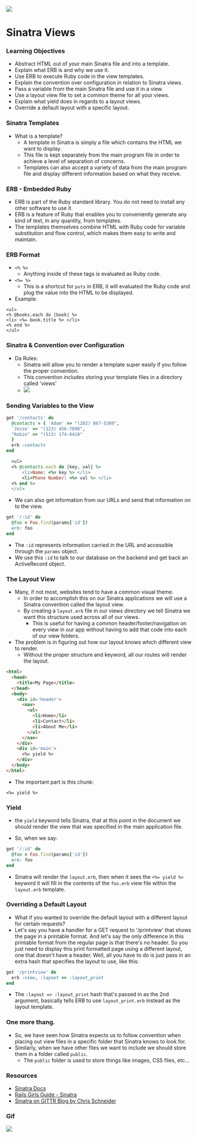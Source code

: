 ![](http://www.kylembrown.com/wp-content/uploads/2013/11/logo.png)
# Sinatra Views

### Learning Objectives
- Abstract HTML out of your main Sinatra file and into a template.
- Explain what ERB is and why we use it.
- Use ERB to execute Ruby code in the view templates.
- Explain the convention over configuration in relation to Sinatra views.
- Pass a variable from the main Sinatra file and use it in a view.
- Use a layout view file to set a common theme for all your views.
- Explain what yield does in regards to a layout views.
- Override a default layout with a specific layout.


### Sinatra Templates
- What is a template?
  - A template in Sinatra is simply a file which contains the HTML we want to display.
  - This file is kept separately from the main program file in order to achieve a level of separation of concerns.
  - Templates can also accept a variety of data from the main program file and display different information based on what they receive.

### ERB - Embedded Ruby
- ERB is part of the Ruby standard library. You do not need to install any other software to use it.
- ERB is a feature of Ruby that enables you to conveniently generate any kind of text, in any quantity, from templates.
- The templates themselves combine HTML with Ruby code for variable substitution and flow control, which makes them easy to write and maintain.

### ERB Format
- `<% %>`
  - Anything inside of these tags is evaluated as Ruby code.
- `<%= %>`
  - This is a shortcut for `puts` in ERB, it will evaluated the Ruby code and plug the value into the HTML to be displayed.
- Example:
```erb
<ul>
<% @books.each do |book| %>
<li> <%= book.title %> </li>
<% end %>
</ul>
```

### Sinatra & Convention over Configuration
- Da Rules:
  - Sinatra will allow you to render a template super easily if you follow the proper convention.
  - This convention includes storing your template files in a directory called 'views'
  - ![](http://i.imgur.com/5vTw6uw.png)

### Sending Variables to the View
```rb
get '/contacts' do
  @contacts = { 'Adam' => "(202) 867-5309",
  'Jesse' => "(123) 456-7890",
  "Robin" => "(513) 174-0410"
  }
  erb :contacts
end
```
```rb
  <ul>
  <% @contacts.each do |key, val| %>
      <li>Name: <%= key %> </li>
      <li>Phone Number: <%= val %> </li>
  <% end %>
  </ul>
```
- We can also get information from our URLs and send that information on to the view.
```rb
get '/:id' do
  @foo = Foo.find(params['id'])
  erb: foo
end
```
  - The `:id` represents information carried in the URL and accessible through the `params` object.
  - We use this `:id` to talk to our database on the backend and get back an ActiveRecord object.

### The Layout View
- Many, if not most, websites tend to have a common visual theme.
  - In order to accomplish this on our Sinatra applications we will use a Sinatra convention called the layout view.
  - By creating a `layout.erb` file in our views directory we tell Sinatra we want this structure used across all of our views.
    - This is useful for having a common header/footer/navigation on every view in our app without having to add that code into each of our view folders.
- The problem is in figuring out how our layout knows which different view to render.
  - Without the proper structure and keyword, all our routes will render the layout.

```html
<html>
  <head>
    <title>My Page</title>
  </head>
  <body>
    <div id='header'>
      <nav>
        <ul>
          <li>Home</li>
          <li>Contact</li>
          <li>About Me</li>
        </ul>
      </nav>
    </div>
    <div id='main'>
      <%= yield %>
    </div>
  </body>
</html>
```
- The important part is this chunk:
```erb
<%= yield %>
```

### Yield
- the `yield` keyword tells Sinatra, that at this point in the document we should render the view that was specified in the main application file.

- So, when we say:
```rb
get '/:id' do
  @foo = Foo.find(params['id'])
  erb: foo
end
```
  - Sinatra will render the `layout.erb`, then when it sees the `<%= yield %>` keyword it will fill in the contents of the `foo.erb` view file within the `layout.erb` template.

### Overriding a Default Layout
- What if you wanted to override the default layout with a different layout for certain requests?
- Let's say you have a handler for a GET request to '/printview' that shows the page in a printable format. And let's say the only difference in this printable format from the regular page is that there's no header.  So you just need to display this print formatted page using a different layout, one that doesn't have a header.  Well, all you have to do is just pass in an extra hash that specifies the layout to use, like this:
```rb
get '/printview' do
  erb :view, :layout => :layout_print
end
```
  - The `:layout => :layout_print` hash that's passed in as the 2nd argument, basically tells ERB to use `layout_print.erb` instead as the layout template.

### One more thang.
- So, we have seen how Sinatra expects us to follow convention when placing out view files in a specific folder that Sinatra knows to look for.
- Similarly, when we have other files we want to include we should store them in a folder called `public`.
  - The `public` folder is used to store things like images, CSS files, etc...

### Resources
- [Sinatra Docs](http://www.sinatrarb.com/)
- [Rails Girls Guide - Sinatra](http://guides.railsgirls.com/sinatra-app/)
- [Sinatra on GITTR Blog by Chris Schneider](http://gittr.com/?cat=8)

### Gif
![](http://31.media.tumblr.com/tumblr_m0xqbhgkdl1qzy0a8o1_500.gif)
